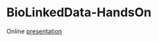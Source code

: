 # BioLinkedData-HandsOn

Online [presentation](https://htmlpreview.github.io/?https://github.com/albangaignard/BioLinkedData-HandsOn/blob/master/handsOn.html)
